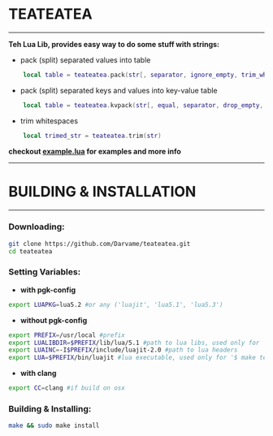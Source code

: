 # TEATEATEA
------
<b>Teh Lua Lib, provides easy way to do some stuff with strings:</b>

- pack (split) separated values into table
```lua
    local table = teateatea.pack(str[, separator, ignore_empty, trim_whitespaces, multi_separators])
```
- pack (split) separated keys and values into key-value table
```lua
    local table = teateatea.kvpack(str[, equal, separator, drop_empty, trim_whitespaces, multi_sep_equal])
```
- trim whitespaces
```lua
    local trimed_str = teateatea.trim(str)
```

<b>checkout [example.lua](./example.lua) for examples and more info </b>

---
# BUILDING & INSTALLATION
---
<h3>Downloading:</h3>

```bash
git clone https://github.com/Darvame/teateatea.git
cd teateatea
```

<h3>Setting Variables:</h3>

- <b>with pgk-config</b>
```bash
export LUAPKG=lua5.2 #or any ('luajit', 'lua5.1', 'lua5.3')
```
- <b>without pgk-config</b>
```bash
export PREFIX=/usr/local #prefix
export LUALIBDIR=$PREFIX/lib/lua/5.1 #path to lua libs, used only for '$ make install'
export LUAINC=-I$PREFIX/include/luajit-2.0 #path to lua headers
export LUA=$PREFIX/bin/luajit #lua executable, used only for '$ make test'
```
- <b>with clang</b>
```bash
export CC=clang #if build on osx
```

<h3>Building & Installing:</h3>

```bash
make && sudo make install
```
